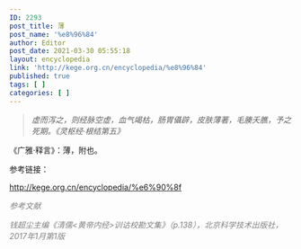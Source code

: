 ```yaml
---
ID: 2293
post_title: 薄
post_name: '%e8%96%84'
author: Editor
post_date: 2021-03-30 05:55:18
layout: encyclopedia
link: 'http://kege.org.cn/encyclopedia/%e8%96%84'
published: true
tags: [ ]
categories: [ ]
---
```

<blockquote><em>虚而泻之，则经脉空虚，血气竭枯，肠胃㒤辟，皮肤薄著，毛腠夭膲，予之死期。《灵枢经·根结第五》</em></blockquote>
《广雅·释言》：薄，附也。

参考链接：

http://kege.org.cn/encyclopedia/%e6%90%8f

<span style="color: #808080;"><em>参考文献</em></span>

<span style="color: #808080;"><em>钱超尘主编《清儒&lt;黄帝内经&gt;训诂校勘文集》（p.138），北京科学技术出版社，2017年1月第1版</em></span>